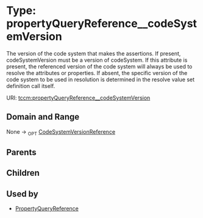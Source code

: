 
# Type: propertyQueryReference__codeSystemVersion


The version of the code system that makes the assertions. If present, codeSystemVersion must be a version of
codeSystem. If this attribute is present, the referenced version of the code system will always be used to
resolve the attributes or properties. If absent, the specific version of the code system to be used in
resolution is determined in the resolve value set definition call itself.

URI: [tccm:propertyQueryReference__codeSystemVersion](https://hotecosystem.org/tccm/propertyQueryReference__codeSystemVersion)


## Domain and Range

None ->  <sub>OPT</sub> [CodeSystemVersionReference](CodeSystemVersionReference.md)

## Parents


## Children


## Used by

 * [PropertyQueryReference](PropertyQueryReference.md)
